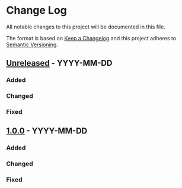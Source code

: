 # Change Log
All notable changes to this project will be documented in this file.

The format is based on [Keep a Changelog](http://keepachangelog.com/)
and this project adheres to [Semantic Versioning](http://semver.org/).

## [Unreleased] - YYYY-MM-DD
### Added
### Changed
### Fixed

## [1.0.0] - YYYY-MM-DD
### Added
### Changed
### Fixed


[Unreleased]: https://github.com/suikan4github/rpn_engine/compare/v1.0.0...develop
[1.0.0]: https://github.com/suikan4github/rpn_engine/compare/v0.0.0...v1.0.0
